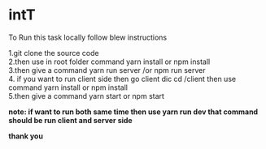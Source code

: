 # intT

To Run this task locally follow blew instructions 

1.git clone the source code <br/>
2.then use in root folder command yarn install or npm install<br/>
3.then give a command yarn run server /or npm run server <br/>
4. if you want to run client side then go client dic cd /client then use command yarn install or npm install <br/>
5.then give a command yarn start or npm start<br/>

<b> note: if want to run both  same time then use yarn run dev that command should be run client and server side<b>

thank you 
